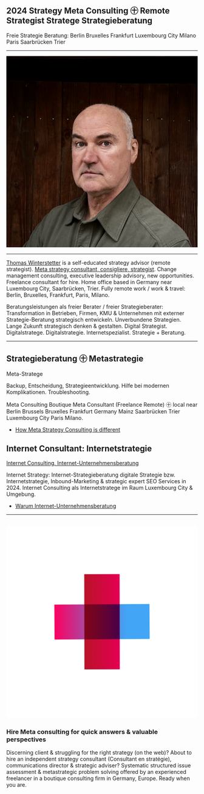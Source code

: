 ## 2024 Strategy Meta Consulting ㊉ Remote Strategist Stratege Strategieberatung

Freie Strategie Beratung: Berlin Bruxelles Frankfurt Luxembourg City Milano Paris Saarbrücken Trier

---

![Thomas Winterstetter, 2024](Thomas-Winterstetter-2024-1200.jpg?v=20231211.1 "Thomas Winterstetter, 2024")

---

[Thomas Winterstetter](https://thomaswinterstetter.com) is a self-educated strategy advisor (remote strategist). [Meta strategy consultant, consigliere, strategist](https://thomaswinterstetter.com). Change management consulting, executive leadership advisory, new opportunities. Freelance consultant for hire. Home office based in Germany near Luxembourg City, Saarbrücken, Trier. Fully remote work / work & travel: Berlin, Bruxelles, Frankfurt, Paris, Milano.

Beratungsleistungen als freier Berater / freier Strategieberater: Transformation in Betrieben, Firmen, KMU & Unternehmen mit externer Strategie-Beratung strategisch entwickeln. Unverbundene Strategien. Lange Zukunft strategisch denken & gestalten. Digital Strategist. Digitalstratege. Digitalstrategie. Internetspezialist. Strategie + Beratung.

---

## Strategieberatung ㊉ Metastrategie

Meta-Stratege

Backup, Entscheidung, Strategieentwicklung. Hilfe bei modernen Komplikationen. Troubleshooting.

Meta Consulting Boutique Meta Consultant (Freelance Remote) ㊉ local near Berlin Brussels Bruxelles Frankfurt Germany Mainz Saarbrücken Trier Luxembourg City Paris Milano.

- [How Meta Strategy Consulting is different](https://thomaswinterstetter.com "How Meta Strategy Consulting is different")

## Internet Consultant: Internetstrategie

[Internet Consulting, Internet-Unternehmensberatung](https://thomaswinterstetter.com/internet-unternehmensberatung)

Internet Strategy: Internet-Strategieberatung digitale Strategie bzw. Internetstrategie, Inbound-Marketing & strategic expert SEO Services in 2024. Internet Consulting als Internetstratege im Raum Luxembourg City & Umgebung.

- [Warum Internet-Unternehmensberatung](https://thomaswinterstetter.com/internet-unternehmensberatung "Warum Internet-Unternehmensberatung")

---

![Thomas Winterstetter, 2024](Strategieberatung-Remote-Beratung-Unternehmensberatung-Unternehmensberater.png?v=20231211.1 "Strategieberatung, Unternehmensberatung, Unternehmensberater")
---

### Hire Meta consulting for quick answers & valuable perspectives

Discerning client & struggling for the right strategy (on the web)? About to hire an independent strategy consultant (Consultant en stratégie), communications director & strategic adviser? Systematic structured issue assessment & metastrategic problem solving offered by an experienced freelancer in a boutique consulting firm in Germany, Europe. Ready when you are.
